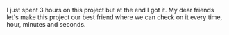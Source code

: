 I just spent 3 hours on this project but at the end I got it. My dear friends let's make this project our best friend where we can check on it every time, hour, minutes and seconds. 

